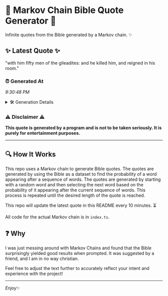 # 📖 Markov Chain Bible Quote Generator 📖

Infinite quotes from the Bible generated by a Markov chain. ✨

## ✨ Latest Quote ✨
"with him fifty men of the gileadites: and he killed him, and reigned in his room."

### ⏰ Generated At
*9:30:48 PM*

<details>
    <summary>🛠️ Generation Details</summary>
    <p>
        <strong>🌱 Seed:</strong> with<br>
        <strong>🔄 Iterations:</strong> 15<br>
        <strong>📜 Context History:</strong><br>[ with ]: him<br>[ with, him ]: fifty<br>[ with, him, fifty ]: men<br>[ with, him, fifty, men ]: of<br>[ with, him, fifty, men, of ]: the<br>[ with, him, fifty, men, of, the ]: gileadites:<br>[ him, fifty, men, of, the, gileadites: ]: and<br>[ fifty, men, of, the, gileadites:, and ]: he<br>[ men, of, the, gileadites:, and, he ]: killed<br>[ of, the, gileadites:, and, he, killed ]: him,<br>[ the, gileadites:, and, he, killed, him, ]: and<br>[ gileadites:, and, he, killed, him,, and ]: reigned<br>[ and, he, killed, him,, and, reigned ]: in<br>[ he, killed, him,, and, reigned, in ]: his<br>[ killed, him,, and, reigned, in, his ]: room.<br>
    </p>
</details>

### ⚠️ Disclaimer ⚠️
**This quote is generated by a program and is not to be taken seriously. It is purely for entertainment purposes.**

---

## 🔍 How It Works

This repo uses a Markov chain to generate Bible quotes. The quotes are generated by using the Bible as a dataset to find the probability of a word appearing after a sequence of words. The quotes are generated by starting with a random word and then selecting the next word based on the probability of it appearing after the current sequence of words. This process is repeated until the desired length of the quote is reached.

This repo will update the latest quote in this README every 10 minutes. ⏳

All code for the actual Markov chain is in `index.ts`.

## ❓ Why

I was just messing around with Markov Chains and found that the Bible surprisingly yielded good results when prompted. 
It was suggested by a friend, and I am in no way christian.

Feel free to adjust the text further to accurately reflect your intent and experience with the project!

---

*Enjoy*✨

